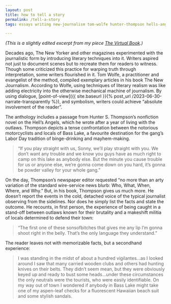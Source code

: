 ```yaml
---
layout: post
title: how to tell a story
permalink: /tell-a-story
tags: essays writing new-journalism tom-wolfe hunter-thompson hells-angels

---
```


*(This is a slightly edited excerpt from my piece [The Virtual Book](https://okjuan.medium.com/the-virtual-book-part-1-782ccd4cc360).)*
<!--more-->

Decades ago, The New Yorker and other magazines experimented with the journalistic form by introducing literary techniques into it. Writers aspired not just to document scenes but to recreate them for readers to witness. Though some criticized this practice for warping truth through interpretation, some writers flourished in it. Tom Wolfe, a practitioner and evangelist of the method, compiled exemplary articles in his book The New Journalism. According to Wolfe, using techniques of literary realism was like adding electricity into the otherwise mechanical machine of journalism. By using dialogue, [point-of-view]({{ site.baseurl }}{% post_url /2023-06-30-narrate-transparently %}), and symbolism, writers could achieve “absolute involvement of the reader”.

The anthology includes a passage from Hunter S. Thompson’s nonfiction novel on the Hell’s Angels, which he wrote after a year of living with the outlaws. Thompson depicts a tense confrontation between the notorious motorcyclists and locals of Bass Lake, a favourite destination for the gang’s Labor Day tradition of binge-drinking and mayhem-making.

> “If you play straight with us, Sonny, we’ll play straight with you. We don’t want any trouble and we know you guys have as much right to camp on this lake as anybody else. But the minute you cause trouble for us or anyone else, we’re gonna come down on you hard, it’s gonna be powder valley for your whole gang.”

On the day, Thompson’s newspaper editor requested “no more than an arty variation of the standard wire-service news blurb: Who, What, When, Where, and Why.” But, in his book, Thompson gives us much more. He doesn’t report the events in the cold, detached voice of the typical journalist observing from the sidelines. Nor does he simply list the facts and state the outcome. He recounts, in first person, the experience of being caught in a stand-off between outlaws known for their brutality and a makeshift militia of locals determined to defend their town:

> “The first one of these sonsofbitches that gives me any lip I’m gonna shoot right in the belly. That’s the only language they understand.”

The reader leaves not with memorizable facts, but a secondhand experience:

> I was standing in the midst of about a hundred vigilantes…as I looked around I saw that many carried wooden clubs and others had hunting knives on their belts. They didn’t seem mean, but they were obviously keyed up and ready to bust some heads…under these circumstances the only neutrals were the tourists, who were easily identifiable. On my way out of town I wondered if anybody in Bass Lake might take one of my aspen-leaf checks for a fluorescent Hawaiian beach suit and some stylish sandals.